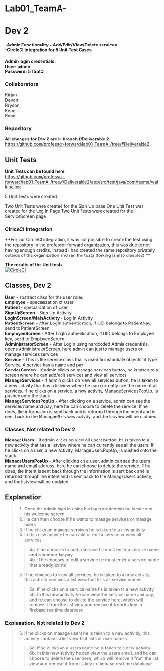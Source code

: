 # Lab01_TeamA-<br>

# Dev 2
#### -Admin Functionality - Add/Edit/View/Delete services<br>-CircleCI Integration for 5 Unit Test Cases
#### Admin login credentials:<br>User: admin <br>Password: 5T5ptQ

### Collaborators

Kirjan<br>
Devon<br>
Bryson<br>
Kene<br>
Keon<br>

### Repository

**All changes for Dev 2 are in branch f/Deliverable 2**<br>
https://github.com/professor-forward/lab01_TeamA-/tree/f/Deliverable2  <br>

## Unit Tests
**Unit Tests can be found here**<br> https://github.com/professor-forward/lab01_TeamA-/tree/f/Deliverable2/app/src/test/java/com/teama/walkinclinic

5 Unit Tests were created.

Two Unit Tests were created for the Sign Up page
One Unit Test was created for the Log In Page
Two Unit Tests were created for the ServiceScreen page



### CirlceCI Integration
**For our CircleCI integration, it was not possible to create the test using the repository in the professor forward organization, this was due to not having enough credits. Instead I had created the same repository privately outside of the organization and ran the tests (forking is also disabled) **

**The results of the Unit tests**  <br>
[![CircleCI](https://circleci.com/gh/kprime21/Deliverable2CircleCI.svg?style=svg&circle-token=65bbf77c6582ac606f65e1297391b907ac4d7679)](https://circleci.com/gh/kprime21/Deliverable2CircleCI)


## Classes, Dev 2
**User** - abstract class for the user roles<br>
**Employee** - specialization of User<br>
**Patient** - specialization of User<br>
**SignUpScreen** - Sign Up Activity <br>
**LogInScreen/MainActivity** - Log In Activity<br>
**PatientScreen** - After LogIn authentication, if UID belongs to Patient key, send to PatientScreen<br>
**EmployeeScreen** - After LogIn authentication, if UID 
belongs to Employee key, send to EmployeeScreen<br>
**AdministratorScreen** - After LogIn using hardcoded Admin
credentials, opens AdministratorScreen, here admin can just to manage users 
or manage services services<br>
**Service** - This is the service class that is used to instantiate objects of type Service. A service has a name and pay<br>
**ServiceScreen** - If admin clicks on manage services button, he is taken to a screen
where he can add/edit services and view all services<br>
**ManageServices** - If admin clicks on view all services button, he is taken 
to a new activity that has a listview where he can currently see the name of all services. If he clicks on a service, a new activity, ManageServicesPopUp, is pushed onto the stack<br>
**ManageServicesPopUp** - After clicking on a service, admin can see the services name
and pay, here he can choose to delete the service. If he does, the information is sent back and is returned through the intent and is sent back to the ManagaeServices activity, and the listview will be updated<br>
### Classes, Not related to Dev 2
**ManageUsers** - if admin clicks on view all users button, he is taken 
to a new activity that has a listview where he can currently see all the users. If he clicks on a user, a new activity, ManageUsersPopUp, is pushed onto the stack<br>
**ManageUsersPopUp** - After clicking on a user, admin can see the users name and email address, here he can choose to delete the service. If he does, the intent is sent back through the information is sent back and is returned through the intent and is sent back to the ManageUsers activity, and the listview will be updated<br>





## Explanation
>1. Once the admin logs in using his login credentials he is taken to his welcome screen
>2. He can then choose if he wants to manage services or manage users
>3. If he clicks on manage services he is taken to a new activity.
>4. In this new activity he can add or edit a service or view all services
>>4a. if he chooses to add a service he must enter a service name and a number for pay<br>
>>4b. If he chooses to edit a service he must enter a service name that already exists
>5. If he chooses to view all services, he is taken to a new activity, this activity contains a list view that lists all service names
>>5a. If he clicks on a service name he is taken to a new activity<br>
>>5b. In this new activity he can view the service name and pay, and he can choose to delete the service here, which will remove it from the list view and remove it from its key in firebase realtime database
### Explanation, Not related to Dev 2 
>6. If he clicks on manage users he is taken to a new activitiy, this activity contains a list view that lists all user names
>>6a. If he clicks on a users name he is taken to a new activity<br>
>>6b. In this new activity he can view the users email, and he can choose to delete the user here, which will remove it from the list view and remove it from its key in firebase realtime database